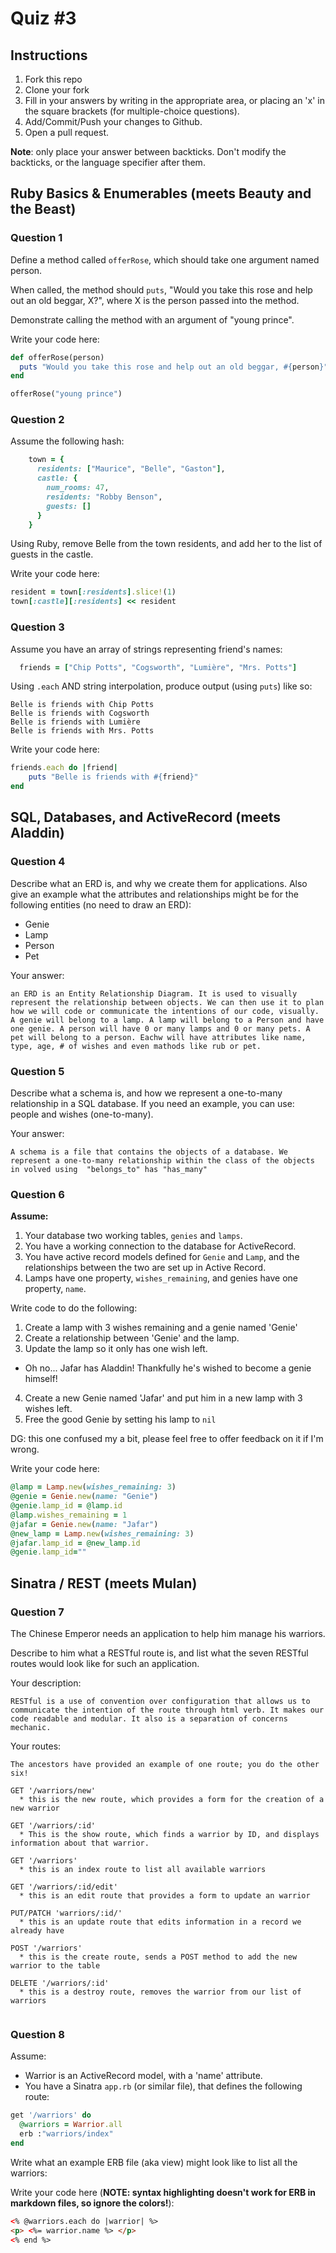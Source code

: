 # Quiz #3

## Instructions

1. Fork this repo
2. Clone your fork
3. Fill in your answers by writing in the appropriate area, or placing an 'x' in
the square brackets (for multiple-choice questions).
4. Add/Commit/Push your changes to Github.
5. Open a pull request.

**Note**: only place your answer between backticks. Don't modify the backticks,
or the language specifier after them.

## Ruby Basics & Enumerables (meets Beauty and the Beast)


### Question 1

Define a method called `offerRose`, which should take one argument named person.

When called, the method should `puts`, "Would you take this rose and help out
an old beggar, X?", where X is the person passed into the method.

Demonstrate calling the method with an argument of "young prince".

Write your code here:
```ruby
def offerRose(person)
  puts "Would you take this rose and help out an old beggar, #{person}"
end

offerRose("young prince")
```

### Question 2

Assume the following hash:

```ruby
    town = {
      residents: ["Maurice", "Belle", "Gaston"],
      castle: {
        num_rooms: 47,
        residents: "Robby Benson",
        guests: []
      }
    }
```

Using Ruby, remove Belle from the town residents, and
add her to the list of guests in the castle.

Write your code here:
```ruby
resident = town[:residents].slice!(1)
town[:castle][:residents] << resident
```

### Question 3

Assume you have an array of strings representing friend's names:

```ruby
  friends = ["Chip Potts", "Cogsworth", "Lumière", "Mrs. Potts"]
```

Using `.each` AND string interpolation, produce output (using `puts`) like so:

```
Belle is friends with Chip Potts
Belle is friends with Cogsworth
Belle is friends with Lumière
Belle is friends with Mrs. Potts
```

Write your code here:
```ruby
friends.each do |friend|
    puts "Belle is friends with #{friend}"
end
```

## SQL, Databases, and ActiveRecord (meets Aladdin)

### Question 4

Describe what an ERD is, and why we create them for applications. Also give an
example what the attributes and relationships might be for the following
entities (no need to draw an ERD):
<!-- Maybe clarify whether they're meant to give relationships between all four entities or... -->
* Genie
* Lamp
* Person
* Pet

Your answer:
```
an ERD is an Entity Relationship Diagram. It is used to visually represent the relationship between objects. We can then use it to plan how we will code or communicate the intentions of our code, visually.
A genie will belong to a lamp. A lamp will belong to a Person and have one genie. A person will have 0 or many lamps and 0 or many pets. A pet will belong to a person. Eachw will have attributes like name,
type, age, # of wishes and even mathods like rub or pet.
```

### Question 5

Describe what a schema is, and how we represent a one-to-many relationship in a
SQL database. If you need an example, you can use: people and wishes
(one-to-many).

Your answer:
```
A schema is a file that contains the objects of a database. We represent a one-to-many relationship within the class of the objects in volved using  "belongs_to" has "has_many"
```

### Question 6

**Assume:**
1. Your database two working tables, `genies` and `lamps`.
2. You have a working connection to the database for ActiveRecord.
3. You have active record models defined for `Genie` and `Lamp`, and the
relationships between the two are set up in Active Record.
4. Lamps have one property, `wishes_remaining`, and genies have one property, `name`.

Write code to do the following:

1. Create a lamp with 3 wishes remaining and a genie named 'Genie'
2. Create a relationship between 'Genie' and the lamp.
3. Update the lamp so it only has one wish left.
  * Oh no... Jafar has Aladdin! Thankfully he's wished to become a genie himself!
4. Create a new Genie named 'Jafar' and put him in a new lamp with 3 wishes left.
5. Free the good Genie by setting his lamp to `nil`

DG: this one confused my a bit, please feel free to offer feedback on it if I'm wrong.

Write your code here:
```ruby
@lamp = Lamp.new(wishes_remaining: 3)
@genie = Genie.new(name: "Genie")
@genie.lamp_id = @lamp.id
@lamp.wishes_remaining = 1
@jafar = Genie.new(name: "Jafar")
@new_lamp = Lamp.new(wishes_remaining: 3)
@jafar.lamp_id = @new_lamp.id
@genie.lamp_id=""

```

## Sinatra / REST (meets Mulan)

### Question 7

The Chinese Emperor needs an application to help him manage his warriors.

Describe to him what a RESTful route is, and list what the seven RESTful routes
would look like for such an application.

Your description:
```
RESTful is a use of convention over configuration that allows us to communicate the intention of the route through html verb. It makes our code readable and modular. It also is a separation of concerns mechanic.
```
Your routes:
```
The ancestors have provided an example of one route; you do the other six!

GET '/warriors/new'
  * this is the new route, which provides a form for the creation of a new warrior

GET '/warriors/:id'
  * This is the show route, which finds a warrior by ID, and displays information about that warrior.

GET '/warriors'
  * this is an index route to list all available warriors

GET '/warriors/:id/edit'
  * this is an edit route that provides a form to update an warrior

PUT/PATCH 'warriors/:id/'
  * this is an update route that edits information in a record we already have

POST '/warriors'
  * this is the create route, sends a POST method to add the new warrior to the table

DELETE '/warriors/:id'
  * this is a destroy route, removes the warrior from our list of warriors


```

### Question 8

Assume:
* Warrior is an ActiveRecord model, with a 'name' attribute.
* You have a Sinatra `app.rb` (or similar file), that defines the following
route:

```ruby
get '/warriors' do
  @warriors = Warrior.all
  erb :"warriors/index"
end
```

Write what an example ERB file (aka view) might look like to list all the warriors:

Write your code here (**NOTE: syntax highlighting doesn't work for ERB in markdown files, so ignore the colors!**):
```html
<% @warriors.each do |warrior| %>
<p> <%= warrior.name %> </p>
<% end %>
```
